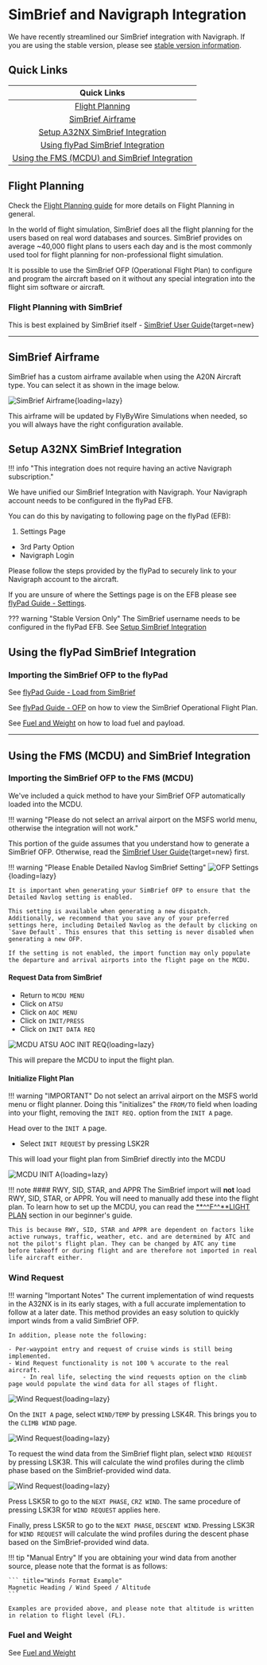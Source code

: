 <link rel="stylesheet" href="../../../stylesheets/toc-tables.css">

# SimBrief and Navigraph Integration

We have recently streamlined our SimBrief integration with Navigraph. If you are using the stable version, please see [stable version information](#).

## Quick Links

|                                          Quick Links                                          |
|:---------------------------------------------------------------------------------------------:|
|                              [Flight Planning](#flight-planning)                              |
|                            [SimBrief Airframe](#simbrief-airframe)                            |
|             [Setup A32NX SimBrief Integration](#setup-a32nx-simbrief-integration)             |
|          [Using flyPad SimBrief Integration](#using-the-flypad-simbrief-integration)          |
| [Using the FMS (MCDU) and SimBrief Integration](#using-the-fms-mcdu-and-simbrief-integration) |


## Flight Planning

Check the [Flight Planning guide](flight-planning.md) for more details on Flight Planning in general.

In the world of flight simulation, SimBrief does all the flight planning for the users based on real word databases and sources. SimBrief provides on average ~40,000 flight plans to users each day and is the most commonly used tool for flight planning for non-professional flight simulation.

It is possible to use the SimBrief OFP (Operational Flight Plan) to configure and program the aircraft based on it without any special integration into the flight sim software or aircraft.

### Flight Planning with SimBrief

This is best explained by SimBrief itself - [SimBrief User Guide](https://www.simbrief.com/system/guide.php){target=new}

---

## SimBrief Airframe

SimBrief has a custom airframe available when using the A20N Aircraft type. You can select it as shown in the image below.

![SimBrief Airframe](../assets/feature-guides/simbrief/airframe.png){loading=lazy}

This airframe will be updated by FlyByWire Simulations when needed, so you will always have the right configuration available.

## Setup A32NX SimBrief Integration

!!! info "This integration does not require having an active Navigraph subscription."

We have unified our SimBrief Integration with Navigraph. Your Navigraph account needs to be configured in the flyPad EFB.

You can do this by navigating to following page on the flyPad (EFB):

1. Settings Page
- 3rd Party Option
- Navigraph Login

Please follow the steps provided by the flyPad to securely link to your Navigraph account to the aircraft.

If you are unsure of where the Settings page is on the EFB please see [flyPad Guide - Settings](flypados3/settings.md#settings-page).

??? warning "Stable Version Only" 
    The SimBrief username needs to be configured in the flyPad EFB. See [Setup SimBrief Integration](flypados3/settings.md#simbrief-integration)

## Using the flyPad SimBrief Integration

### Importing the SimBrief OFP to the flyPad

See [flyPad Guide - Load from SimBrief](flypados3/dashboard.md#load-from-simbrief)

See [flyPad Guide - OFP](flypados3/dispatch.md#ofp-page) on how to view the SimBrief Operational Flight Plan.

See [Fuel and Weight](loading-fuel-weight.md) on how to load fuel and payload.

---

## Using the FMS (MCDU) and SimBrief Integration

### Importing the SimBrief OFP to the FMS (MCDU)

We've included a quick method to have your SimBrief OFP automatically loaded into the MCDU.

!!! warning "Please do not select an arrival airport on the MSFS world menu, otherwise the integration will not work."

This portion of the guide assumes that you understand how to generate a SimBrief OFP.
Otherwise, read the [SimBrief User Guide](https://www.simbrief.com/system/guide.php){target=new} first.

!!! warning "Please Enable Detailed Navlog SimBrief Setting"
    ![OFP Settings](../assets/feature-guides/simbrief/OFP-settings.png){loading=lazy}

    It is important when generating your SimBrief OFP to ensure that the Detailed Navlog setting is enabled. 

    This setting is available when generating a new dispatch. Additionally, we recommend that you save any of your preferred settings here, including Detailed Navlog as the default by clicking on `Save Default`. This ensures that this setting is never disabled when generating a new OFP.

    If the setting is not enabled, the import function may only populate the departure and arrival airports into the flight page on the MCDU.

#### Request Data from SimBrief

- Return to `MCDU MENU`
- Click on `ATSU`
- Click on `AOC MENU`
- Click on `INIT/PRESS`
- Click on `INIT DATA REQ`

![MCDU ATSU AOC INIT REQ](../../fbw-a32nx/assets/feature-guides/simbrief/mcdu2.png "MCDU ATSU AOC INIT REQ"){loading=lazy}

This will prepare the MCDU to input the flight plan.

#### Initialize Flight Plan

!!! warning "IMPORTANT"
    Do not select an arrival airport on the MSFS world menu or flight planner. Doing this "initializes" the `FROM/TO` field when loading into your flight, removing the `INIT REQ.` option from the `INIT A` page.

Head over to the `INIT A` page.

- Select `INIT REQUEST` by pressing LSK2R

This will load your flight plan from SimBrief directly into the MCDU

![MCDU INIT A](../../fbw-a32nx/assets/feature-guides/simbrief/mcdu1b.png "MCDU INIT A"){loading=lazy}

!!! note
    #### RWY, SID, STAR, and APPR
    The SimBrief import will **not** load RWY, SID, STAR, or APPR. You will need to manually add these into the flight plan. To learn how to set up the MCDU, you can read the [**^^F^^**LIGHT PLAN](../../pilots-corner/beginner-guide/preparing-mcdu.md#--f---light-plan) section in our beginner's guide.

    This is because RWY, SID, STAR and APPR are dependent on factors like active runways, traffic, weather, etc. and are determined by ATC and not the pilot's flight plan. They can be changed by ATC any time before takeoff or during flight and are therefore not imported in real life aircraft either.  

[//]: # (Updates to the wind request section should be mentioned in the preparing-mcdu.md page as well.)

### Wind Request

!!! warning "Important Notes"
    The current implementation of wind requests in the A32NX is in its early stages, with a full accurate implementation to follow at a later date. This method provides an easy solution to quickly import winds from a valid SimBrief OFP.

    In addition, please note the following:

    - Per-waypoint entry and request of cruise winds is still being implemented.
    - Wind Request functionality is not 100 % accurate to the real aircraft.
        - In real life, selecting the wind requests option on the climb page would populate the wind data for all stages of flight.

![Wind Request](../assets/feature-guides/simbrief/mcdu-wind1.png){loading=lazy}

On the `INIT A` page, select `WIND/TEMP` by pressing LSK4R. This brings you to the `CLIMB WIND` page.

![Wind Request](../assets/feature-guides/simbrief/mcdu-wind2.png){loading=lazy}

To request the wind data from the SimBrief flight plan, select `WIND REQUEST` by pressing LSK3R. This will calculate the wind profiles during the climb phase based on the SimBrief-provided wind data.

![Wind Request](../assets/feature-guides/simbrief/mcdu-wind3.png){loading=lazy}

Press LSK5R to go to the `NEXT PHASE`, `CRZ WIND`. The same procedure of pressing LSK3R for `WIND REQUEST` applies here.

Finally, press LSK5R to go to the `NEXT PHASE`, `DESCENT WIND`. Pressing LSK3R for `WIND REQUEST` will calculate the wind profiles during the descent phase based on the SimBrief-provided wind data.

!!! tip "Manual Entry"
    If you are obtaining your wind data from another source, please note that the format is as follows:

    ``` title="Winds Format Example"
    Magnetic Heading / Wind Speed / Altitude 
    ```

    Examples are provided above, and please note that altitude is written in relation to flight level (FL). 

### Fuel and Weight

See [Fuel and Weight](loading-fuel-weight.md)
